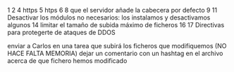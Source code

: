 1
2
4 https 
5 htps
6 
8 que el servidor añade la cabecera por defecto
9
11 Desactivar los módulos no necesarios: los instalamos y desactivamos algunos
14 limitar el tamaño de subida máximo de ficheros
16 
17 Directivas para protegerte de ataques de DDOS

enviar a Carlos en una tarea que subirá los ficheros que modifiquemos (NO HACE FALTA MEMORIA)
dejar un comentario con un hashtag en el archivo acerca de que fichero hemos modificado
